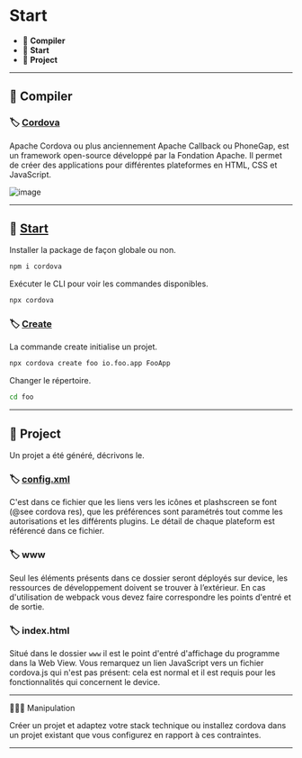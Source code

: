 # Start

*  🔖 **Compiler**
*  🔖 **Start**
*  🔖 **Project**

___

## 📑 Compiler

### 🏷️ **[Cordova](https://cordova.apache.org/)**

Apache Cordova ou plus anciennement Apache Callback ou PhoneGap, est un framework open-source développé par la Fondation Apache. Il permet de créer des applications pour différentes plateformes en HTML, CSS et JavaScript.

![image](https://raw.githubusercontent.com/seeren-training/Cordova/master/wiki/resources/cordova.png)

___

## 📑 [Start](https://www.npmjs.com/package/cordova)

Installer la package de façon globale ou non.

```bash
npm i cordova
```

Exécuter le CLI pour voir les commandes disponibles.

```bash
npx cordova
```

### 🏷️ **[Create](https://cordova.apache.org/docs/en/9.x/guide/cli/index.html)**

La commande create initialise un projet.

```bash
npx cordova create foo io.foo.app FooApp
```

Changer le répertoire.

```bash
cd foo
```

___

## 📑 Project

Un projet a été généré, décrivons le.

### 🏷️ **[config.xml](https://cordova.apache.org/docs/fr/latest/config_ref/)**

C'est dans ce fichier que les liens vers les icônes et plashscreen se font (@see cordova res), que les préférences sont paramétrés tout comme les autorisations et les différents plugins. Le détail de chaque plateform est référencé dans ce fichier.

### 🏷️ **www**

Seul les éléments présents dans ce dossier seront déployés sur device, les ressources de développement doivent se trouver à l’extérieur. En cas d'utilisation de webpack vous devez faire correspondre les points d'entré et de sortie.

### 🏷️ **index.html**

Situé dans le dossier `www` il est le point d'entré d'affichage du programme dans la Web View. Vous remarquez un lien JavaScript vers un fichier cordova.js qui n'est pas présent: cela est normal et il est requis pour les fonctionnalités qui concernent le device.

___

👨🏻‍💻 Manipulation

Créer un projet et adaptez votre stack technique ou installez cordova dans un projet existant que vous configurez en rapport à ces contraintes.

___